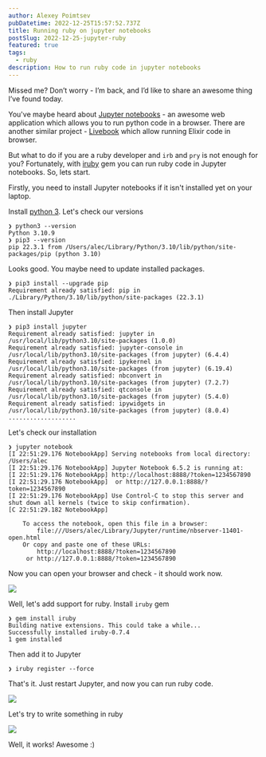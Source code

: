 ```yaml
---
author: Alexey Poimtsev
pubDatetime: 2022-12-25T15:57:52.737Z
title: Running ruby on jupyter notebooks
postSlug: 2022-12-25-jupyter-ruby
featured: true
tags:
  - ruby
description: How to run ruby code in jupyter notebooks
---
```


Missed me? Don’t worry - I’m back, and I’d like to share an awesome thing I’ve found today.

You've maybe heard about [Jupyter notebooks](https://jupyter.org/) - an awesome web application which allows you to run python code in a browser. There are another similar project - [Livebook](https://livebook.dev/) which allow running Elixir code in browser.

But what to do if you are a ruby developer and `irb` and `pry` is not enough for you? Fortunately, with [iruby](https://github.com/SciRuby/iruby) gem you can run ruby code in Jupyter notebooks. So, lets start.

Firstly, you need to install Jupyter notebooks if it isn't installed yet on your laptop.

Install [python 3](https://www.python.org/). Let's check our versions

```
❯ python3 --version
Python 3.10.9
❯ pip3 --version
pip 22.3.1 from /Users/alec/Library/Python/3.10/lib/python/site-packages/pip (python 3.10)
```

Looks good. You maybe need to update installed packages.

```
❯ pip3 install --upgrade pip
Requirement already satisfied: pip in ./Library/Python/3.10/lib/python/site-packages (22.3.1)
```

Then install Jupyter

```
❯ pip3 install jupyter
Requirement already satisfied: jupyter in /usr/local/lib/python3.10/site-packages (1.0.0)
Requirement already satisfied: jupyter-console in /usr/local/lib/python3.10/site-packages (from jupyter) (6.4.4)
Requirement already satisfied: ipykernel in /usr/local/lib/python3.10/site-packages (from jupyter) (6.19.4)
Requirement already satisfied: nbconvert in /usr/local/lib/python3.10/site-packages (from jupyter) (7.2.7)
Requirement already satisfied: qtconsole in /usr/local/lib/python3.10/site-packages (from jupyter) (5.4.0)
Requirement already satisfied: ipywidgets in /usr/local/lib/python3.10/site-packages (from jupyter) (8.0.4)
...................
```

Let's check our installation

```
❯ jupyter notebook
[I 22:51:29.176 NotebookApp] Serving notebooks from local directory: /Users/alec
[I 22:51:29.176 NotebookApp] Jupyter Notebook 6.5.2 is running at:
[I 22:51:29.176 NotebookApp] http://localhost:8888/?token=1234567890
[I 22:51:29.176 NotebookApp]  or http://127.0.0.1:8888/?token=1234567890
[I 22:51:29.176 NotebookApp] Use Control-C to stop this server and shut down all kernels (twice to skip confirmation).
[C 22:51:29.182 NotebookApp]

    To access the notebook, open this file in a browser:
        file:///Users/alec/Library/Jupyter/runtime/nbserver-11401-open.html
    Or copy and paste one of these URLs:
        http://localhost:8888/?token=1234567890
     or http://127.0.0.1:8888/?token=1234567890
```

Now you can open your browser and check - it should work now.

![](/blog/2022-12-25-jupyter-ruby/1.png)

Well, let's add support for ruby. Install `iruby` gem

```
❯ gem install iruby
Building native extensions. This could take a while...
Successfully installed iruby-0.7.4
1 gem installed
```

Then add it to Jupyter

```
❯ iruby register --force
```

That's it. Just restart Jupyter, and now you can run ruby code.

![](/blog/2022-12-25-jupyter-ruby/2.png)

Let's try to write something in ruby

![](/blog/2022-12-25-jupyter-ruby/3.png)

Well, it works! Awesome :)
